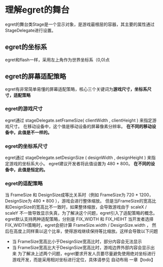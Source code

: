 理解egret的舞台
==========================
egret的舞台类Stage是一个显示对象，是游戏最根层的容器，其主要的属性通过StageDelegate进行设置。

egret的坐标系
--------------------------
egret和flash一样，采用左上角作为世界坐标系（0,0)点


egret的屏幕适配策略
------------------------

egret有非常简单易懂的屏幕适配策略，核心三个关键词为**游戏尺寸，坐标系尺寸，适配策略**
### egret的游戏尺寸
egret通过 stageDelegate.setFrameSize( clientWidth , clientHeight ) 来指定游戏尺寸。
在移动设备中，这个值是移动设备的屏幕像素分辨率。
**在不同的移动设备中，此值是不一样的。**

### egret的坐标系尺寸
egret通过 stageDelegate.setDesignSize ( designWidth , designHeight ) 来指定游戏的坐标系大小。
egret建议开发者将此值设置为 480 * 800。
**在不同的设备中，此值是恒定的。**

### egret的适配策略
当 FrameSize 和 DesignSize成等比关系时（例如 FrameSize为 720 * 1200，DesignSize为 480 * 800 ），游戏会进行整体缩放。
但是当FrameSize的宽高比和DesignSize的宽高比不一致时，如果整体缩放，会导致游戏由于 scaleX / scaleY 不一致导致显示失真，为了解决这个问题，egret引入了适配策略的概念。
egret默认支持两种适配策略，分别是 FIX\_WIDTH 和 FIX\_HEIHT
当开发者选择 FIX\_WIDTH策略时，egret会把计算 FrameSize.width / DesignSize.width ， 然后在高度上同样乘以这个比率，使得游戏继续保持等比缩放。这样会导致以下问题
* 当 FrameSize宽高比小于DesignSize宽高比时，部分内容会无法显示
* 当 FrameSize宽高比大于DesignSize宽高比时，游戏边界外部内容会显示出来
为了解决上述两个问题，egret要求开发人员要尽量避免使用绝对坐标进行游戏开发，而是采用相对坐标进行定位，具体请参见 自动布局 一章【todo】

